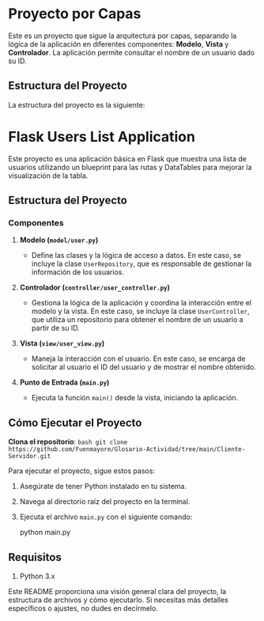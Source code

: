 # Proyecto por Capas

Este es un proyecto que sigue la arquitectura por capas, separando la lógica de la aplicación en diferentes componentes: **Modelo**, **Vista** y **Controlador**. La aplicación permite consultar el nombre de un usuario dado su ID.

## Estructura del Proyecto

La estructura del proyecto es la siguiente:

# Flask Users List Application

Este proyecto es una aplicación básica en Flask que muestra una lista de usuarios utilizando un blueprint para las rutas y DataTables para mejorar la visualización de la tabla.

## Estructura del Proyecto



### Componentes

1. **Modelo (`model/user.py`)**
   - Define las clases y la lógica de acceso a datos. En este caso, se incluye la clase `UserRepository`, que es responsable de gestionar la información de los usuarios.

2. **Controlador (`controller/user_controller.py`)**
   - Gestiona la lógica de la aplicación y coordina la interacción entre el modelo y la vista. En este caso, se incluye la clase `UserController`, que utiliza un repositorio para obtener el nombre de un usuario a partir de su ID.

3. **Vista (`view/user_view.py`)**
   - Maneja la interacción con el usuario. En este caso, se encarga de solicitar al usuario el ID del usuario y de mostrar el nombre obtenido.

4. **Punto de Entrada (`main.py`)**
   - Ejecuta la función `main()` desde la vista, iniciando la aplicación.

## Cómo Ejecutar el Proyecto
 **Clona el repositorio**:
    ```bash
    git clone https://github.com/Fuenmayore/Glosario-Actividad/tree/main/Cliente-Servidor.git
    ```

Para ejecutar el proyecto, sigue estos pasos:

1. Asegúrate de tener Python instalado en tu sistema.
2. Navega al directorio raíz del proyecto en la terminal.
3. Ejecuta el archivo `main.py` con el siguiente comando:


   python main.py




## Requisitos
1. Python 3.x



Este README proporciona una visión general clara del proyecto, la estructura de archivos y cómo ejecutarlo. Si necesitas más detalles específicos o ajustes, no dudes en decírmelo.
